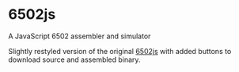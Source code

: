 # 6502js
A JavaScript 6502 assembler and simulator

Slightly restyled version of the original [6502js](https://github.com/skilldrick/6502js) with added buttons to download source and assembled binary.
